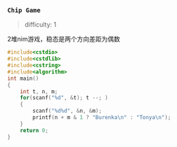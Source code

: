 ### `Chip Game`

> difficulty: 1

2堆nim游戏，稳态是两个方向差距为偶数

```cpp
#include<cstdio>
#include<cstdlib>
#include<cstring>
#include<algorithm>
int main()
{
    int t, n, m;
    for(scanf("%d", &t); t --; )
    {
        scanf("%d%d", &n, &m);
        printf(n + m & 1 ? "Burenka\n" : "Tonya\n");
    }
    return 0;
}
```

